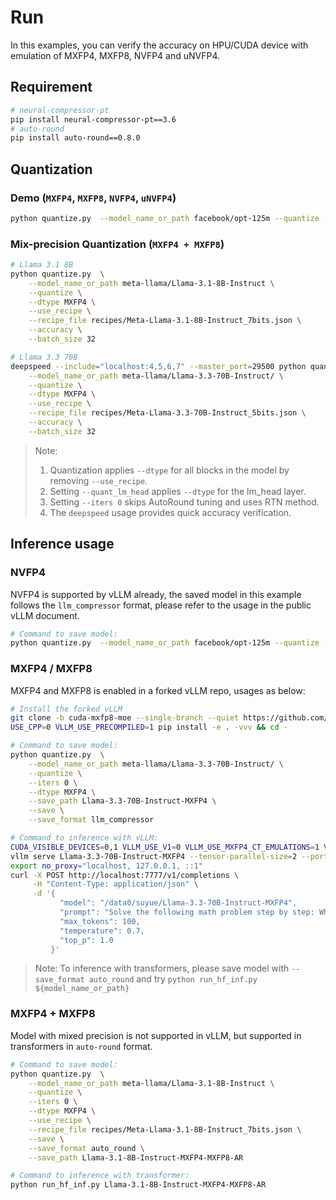 # Run
 
In this examples, you can verify the accuracy on HPU/CUDA device with emulation of MXFP4, MXFP8, NVFP4 and uNVFP4.

## Requirement

```bash
# neural-compressor-pt
pip install neural-compressor-pt==3.6
# auto-round
pip install auto-round==0.8.0
```

## Quantization

### Demo (`MXFP4`, `MXFP8`, `NVFP4`, `uNVFP4`)

```bash
python quantize.py  --model_name_or_path facebook/opt-125m --quantize --dtype MXFP4 --batch_size 8 --accuracy
```

### Mix-precision Quantization (`MXFP4 + MXFP8`)

```bash
# Llama 3.1 8B
python quantize.py  \
    --model_name_or_path meta-llama/Llama-3.1-8B-Instruct \
    --quantize \
    --dtype MXFP4 \
    --use_recipe \
    --recipe_file recipes/Meta-Llama-3.1-8B-Instruct_7bits.json \
    --accuracy \
    --batch_size 32

# Llama 3.3 70B
deepspeed --include="localhost:4,5,6,7" --master_port=29500 python quantize.py  \
    --model_name_or_path meta-llama/Llama-3.3-70B-Instruct/ \
    --quantize \
    --dtype MXFP4 \
    --use_recipe \
    --recipe_file recipes/Meta-Llama-3.3-70B-Instruct_5bits.json \
    --accuracy \
    --batch_size 32
```

> Note: 
> 1. Quantization applies `--dtype` for all blocks in the model by removing `--use_recipe`.
> 2. Setting `--quant_lm_head` applies `--dtype` for the lm_head layer.
> 3. Setting `--iters 0` skips AutoRound tuning and uses RTN method.
> 4. The `deepspeed` usage provides quick accuracy verification.

## Inference usage

### NVFP4
NVFP4 is supported by vLLM already, the saved model in this example follows the `llm_compressor` format, please refer to the usage in the public vLLM document.

```bash
# Command to save model:
python quantize.py  --model_name_or_path facebook/opt-125m --quantize --dtype NVFP4 --batch_size 8 --save --save_path opt-125m-nvfp4 --save_format llm_compressor
```

### MXFP4 / MXFP8
MXFP4 and MXFP8 is enabled in a forked vLLM repo, usages as below:
```bash
# Install the forked vLLM
git clone -b cuda-mxfp8-moe --single-branch --quiet https://github.com/yiliu30/vllm-fork.git && cd vllm-fork
USE_CPP=0 VLLM_USE_PRECOMPILED=1 pip install -e . -vvv && cd -

# Command to save model:
python quantize.py  \
    --model_name_or_path meta-llama/Llama-3.3-70B-Instruct/ \
    --quantize \
    --iters 0 \
    --dtype MXFP4 \
    --save_path Llama-3.3-70B-Instruct-MXFP4 \
    --save \
    --save_format llm_compressor

# Command to inference with vLLM:
CUDA_VISIBLE_DEVICES=0,1 VLLM_USE_V1=0 VLLM_USE_MXFP4_CT_EMULATIONS=1 VLLM_LOGGING_LEVEL=DEBUG \
vllm serve Llama-3.3-70B-Instruct-MXFP4 --tensor-parallel-size=2 --port 7777 --host localhost --trust-remote-code --dtype bfloat16 --enforce-eager
export no_proxy="localhost, 127.0.0.1, ::1"
curl -X POST http://localhost:7777/v1/completions \
     -H "Content-Type: application/json" \
     -d '{
           "model": "/data0/suyue/Llama-3.3-70B-Instruct-MXFP4",
           "prompt": "Solve the following math problem step by step: What is 25 + 37? Please answer directly with the result.",
           "max_tokens": 100,
           "temperature": 0.7,
           "top_p": 1.0
         }'
```
> Note: To inference with transformers, please save model with `--save_format auto_round` and try `python run_hf_inf.py ${model_name_or_path}`

### MXFP4 + MXFP8
Model with mixed precision is not supported in vLLM, but supported in transformers in `auto-round` format. 

```bash
# Command to save model:
python quantize.py  \
    --model_name_or_path meta-llama/Llama-3.1-8B-Instruct \
    --quantize \
    --iters 0 \
    --dtype MXFP4 \
    --use_recipe \
    --recipe_file recipes/Meta-Llama-3.1-8B-Instruct_7bits.json \
    --save \
    --save_format auto_round \
    --save_path Llama-3.1-8B-Instruct-MXFP4-MXFP8-AR

# Command to inference with transformer:
python run_hf_inf.py Llama-3.1-8B-Instruct-MXFP4-MXFP8-AR
```
